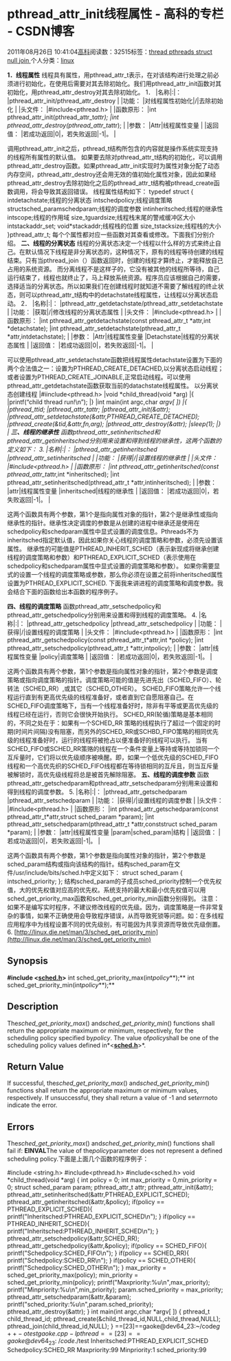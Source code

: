 
# pthread_attr_init线程属性 - 高科的专栏 - CSDN博客

2011年08月26日 10:41:04[高科](https://me.csdn.net/pbymw8iwm)阅读数：32515标签：[thread																](https://so.csdn.net/so/search/s.do?q=thread&t=blog)[pthreads																](https://so.csdn.net/so/search/s.do?q=pthreads&t=blog)[struct																](https://so.csdn.net/so/search/s.do?q=struct&t=blog)[null																](https://so.csdn.net/so/search/s.do?q=null&t=blog)[join																](https://so.csdn.net/so/search/s.do?q=join&t=blog)[
							](https://so.csdn.net/so/search/s.do?q=null&t=blog)[
																					](https://so.csdn.net/so/search/s.do?q=struct&t=blog)个人分类：[linux																](https://blog.csdn.net/pbymw8iwm/article/category/863753)
[
																								](https://so.csdn.net/so/search/s.do?q=struct&t=blog)
[
				](https://so.csdn.net/so/search/s.do?q=pthreads&t=blog)
[
			](https://so.csdn.net/so/search/s.do?q=pthreads&t=blog)
[
		](https://so.csdn.net/so/search/s.do?q=thread&t=blog)


**1．线程属性**
线程具有属性，用pthread_attr_t表示，在对该结构进行处理之前必须进行初始化，在使用后需要对其去除初始化。我们用pthread_attr_init函数对其初始化，用pthread_attr_destroy对其去除初始化。
1．
|名称|:|：
|pthread_attr_init/pthread_attr_destroy
|
|功能：
|对线程属性初始化|/|去除初始化
|
|头文件：
|\#include<pthread.h>
|
|函数原形：
|int pthread_attr_init(pthread_attr_t*attr);
|int pthread_attr_destroy(pthread_attr_t*attr);
|
|参数：
|Attr|线程属性变量
|
|返回值：
|若成功返回|0|，若失败返回|-1|。
|






调用pthread_attr_init之后，pthread_t结构所包含的内容就是操作系统实现支持的线程所有属性的默认值。
如果要去除对pthread_attr_t结构的初始化，可以调用pthread_attr_destroy函数。如果pthread_attr_init实现时为属性对象分配了动态内存空间，pthread_attr_destroy还会用无效的值初始化属性对象，因此如果经pthread_attr_destroy去除初始化之后的pthread_attr_t结构被pthread_create函数调用，将会导致其返回错误。
线程属性结构如下：
typedef struct
{
intdetachstate;线程的分离状态
intschedpolicy;线程调度策略
structsched_paramschedparam;线程的调度参数
intinheritsched;线程的继承性
intscope;线程的作用域
size_tguardsize;线程栈末尾的警戒缓冲区大小
intstackaddr_set;
void*stackaddr;线程栈的位置
size_tstacksize;线程栈的大小
}pthread_attr_t;
每个个属性都对应一些函数对其查看或修改。下面我们分别介绍。
**二、线程的分离状态**
线程的分离状态决定一个线程以什么样的方式来终止自己。在默认情况下线程是非分离状态的，这种情况下，原有的线程等待创建的线程结束。只有当pthread_join（）函数返回时，创建的线程才算终止，才能释放自己占用的系统资源。
而分离线程不是这样子的，它没有被其他的线程所等待，自己运行结束了，线程也就终止了，马上释放系统资源。程序员应该根据自己的需要，选择适当的分离状态。所以如果我们在创建线程时就知道不需要了解线程的终止状态，则可以pthread_attr_t结构中的detachstate线程属性，让线程以分离状态启动。
2．
|名称|:|：
|pthread_attr_getdetachstate/pthread_attr_setdetachstate
|
|功能：
|获取|/|修改线程的分离状态属性
|
|头文件：
|\#include<pthread.h>
|
|函数原形：
|int pthread_attr_getdetachstate(const pthread_attr_t *attr,int *detachstate);
|int pthread_attr_setdetachstate(pthread_attr_t *attr,intdetachstate);
|
|参数：
|Attr|线程属性变量
|Detachstate|线程的分离状态属性
|
|返回值：
|若成功返回|0|，若失败返回|-1|。
|







可以使用pthread_attr_setdetachstate函数把线程属性detachstate设置为下面的两个合法值之一：设置为PTHREAD_CREATE_DETACHED,以分离状态启动线程；或者设置为PTHREAD_CREATE_JOINABLE,正常启动线程。可以使用pthread_attr_getdetachstate函数获取当前的datachstate线程属性。
以分离状态创建线程
|\#iinclude<pthread.h>
|void *child_thread(void *arg)
|{
|printf(“child thread run!\n”);
|}
|int main(int argc,char *argv[ ])
|{
|pthread_ttid;
|pthread_attr_tattr;
|pthread_attr_init(&attr);
|pthread_attr_setdetachstate(&attr,PTHREAD_CREATE_DETACHED);
|pthread_create(&tid,&attr,fn,arg);
|pthread_attr_destroy(&attr);
|sleep(1);
|}
|
**三、线程的继承性**
函数pthread_attr_setinheritsched和pthread_attr_getinheritsched分别用来设置和得到线程的继承性，这两个函数的定义如下：
3.
|名称|:|：
|pthread_attr_getinheritsched
|pthread_attr_setinheritsched
|
|功能：
|获得|/|设置线程的继承性
|
|头文件：
|\#include<pthread.h>
|
|函数原形：
|int pthread_attr_getinheritsched(const pthread_attr_t*attr,int *inheritsched);
|int pthread_attr_setinheritsched(pthread_attr_t *attr,intinheritsched);
|
|参数：
|attr|线程属性变量
|inheritsched|线程的继承性
|
|返回值：
|若成功返回|0|，若失败返回|-1|。
|




这两个函数具有两个参数，第1个是指向属性对象的指针，第2个是继承性或指向继承性的指针。继承性决定调度的参数是从创建的进程中继承还是使用在schedpolicy和schedparam属性中显式设置的调度信息。Pthreads不为inheritsched指定默认值，因此如果你关心线程的调度策略和参数，必须先设置该属性。
继承性的可能值是PTHREAD_INHERIT_SCHED（表示新现成将继承创建线程的调度策略和参数）和PTHREAD_EXPLICIT_SCHED（表示使用在schedpolicy和schedparam属性中显式设置的调度策略和参数）。
如果你需要显式的设置一个线程的调度策略或参数，那么你必须在设置之前将inheritsched属性设置为PTHREAD_EXPLICIT_SCHED.
下面我来讲进程的调度策略和调度参数。我会结合下面的函数给出本函数的程序例子。

**四、线程的调度策略**
函数pthread_attr_setschedpolicy和pthread_attr_getschedpolicy分别用来设置和得到线程的调度策略。
4.
|名称|:|：
|pthread_attr_getschedpolicy
|pthread_attr_setschedpolicy
|
|功能：
|获得|/|设置线程的调度策略
|
|头文件：
|\#include<pthread.h>
|
|函数原形：
|int pthread_attr_getschedpolicy(const pthread_attr_t*attr,int *policy);
|int pthread_attr_setschedpolicy(pthread_attr_t *attr,intpolicy);
|
|参数：
|attr|线程属性变量
|policy|调度策略
|
|返回值：
|若成功返回|0|，若失败返回|-1|。
|




这两个函数具有两个参数，第1个参数是指向属性对象的指针，第2个参数是调度策略或指向调度策略的指针。调度策略可能的值是先进先出（SCHED_FIFO）、轮转法（SCHED_RR）,或其它（SCHED_OTHER）。
SCHED_FIFO策略允许一个线程运行直到有更高优先级的线程准备好，或者直到它自愿阻塞自己。在SCHED_FIFO调度策略下，当有一个线程准备好时，除非有平等或更高优先级的线程已经在运行，否则它会很快开始执行。
SCHED_RR(轮循)策略是基本相同的，不同之处在于：如果有一个SCHED_RR
策略的线程执行了超过一个固定的时期(时间片间隔)没有阻塞，而另外的SCHED_RR或SCHBD_FIPO策略的相同优先级的线程准备好时，运行的线程将被抢占以便准备好的线程可以执行。
当有SCHED_FIFO或SCHED_RR策赂的线程在一个条件变量上等持或等持加锁同一个互斥量时，它们将以优先级顺序被唤醒。即，如果一个低优先级的SCHED_FIFO线程和一个高优先织的SCHED_FIFO线程都在等待锁相同的互斥且，则当互斥量被解锁时，高优先级线程将总是被首先解除阻塞。
**五、线程的调度参数**
函数pthread_attr_getschedparam和pthread_attr_setschedparam分别用来设置和得到线程的调度参数。
5.
|名称|:|：
|pthread_attr_getschedparam
|pthread_attr_setschedparam
|
|功能：
|获得|/|设置线程的调度参数
|
|头文件：
|\#include<pthread.h>
|
|函数原形：
|int pthread_attr_getschedparam(const pthread_attr_t*attr,struct sched_param *param);
|int pthread_attr_setschedparam(pthread_attr_t *attr,conststruct sched_param *param);
|
|参数：
|attr|线程属性变量
|param|sched_param|结构
|
|返回值：
|若成功返回|0|，若失败返回|-1|。
|




这两个函数具有两个参数，第1个参数是指向属性对象的指针，第2个参数是sched_param结构或指向该结构的指针。结构sched_param在文件/usr/include/bits/sched.h中定义如下：
struct sched_param
{
intsched_priority;
};
结构sched_param的子成员sched_priority控制一个优先权值，大的优先权值对应高的优先权。系统支持的最大和最小优先权值可以用sched_get_priority_max函数和sched_get_priority_min函数分别得到。
注意：如果不是编写实时程序，不建议修改线程的优先级。因为，调度策略是一件非常复杂的事情，如果不正确使用会导致程序错误，从而导致死锁等问题。如：在多线程应用程序中为线程设置不同的优先级别，有可能因为共享资源而导致优先级倒置。
6.
[http://linux.die.net/man/3/sched_get_priority_min](http://linux.die.net/man/3/sched_get_priority_min)

## Synopsis

**\#include <****[sched.h](http://linux.die.net/include/sched.h)****>**
int sched_get_priority_max(int*policy***);**
int sched_get_priority_min(int*policy***);**

## Description
The*sched_get_priority_max*() and*sched_get_priority_min*() functions shall return the appropriate maximum or minimum, respectively, for the scheduling policy specified by*policy*.
The value of*policy*shall be one of the scheduling policy values defined in*<**[sched.h](http://linux.die.net/include/sched.h)**>*.
## Return Value
If successful, the*sched_get_priority_max*() and*sched_get_priority_min*() functions shall return the appropriate maximum or minimum values, respectively. If unsuccessful, they shall return
 a value of -1 and set*errno*to indicate the error.
## Errors
The*sched_get_priority_max*() and*sched_get_priority_min*() functions shall fail if:
**EINVAL**The value of the*policy*parameter does not represent a defined scheduling policy.下面是上面几个函数的程序例子：

\#include <string.h>
\#include<pthread.h>
\#include<sched.h>
void *child_thread(void *arg)
{
int policy = 0;
int max_priority = 0,min_priority = 0;
struct sched_param param;
pthread_attr_t attr;
pthread_attr_init(&attr);
pthread_attr_setinheritsched(&attr,PTHREAD_EXPLICIT_SCHED);
pthread_attr_getinheritsched(&attr,&policy);
if(policy == PTHREAD_EXPLICIT_SCHED){
printf("Inheritsched:PTHREAD_EXPLICIT_SCHED\n");
}
if(policy == PTHREAD_INHERIT_SCHED){
printf("Inheritsched:PTHREAD_INHERIT_SCHED\n");
}
pthread_attr_setschedpolicy(&attr,SCHED_RR);
pthread_attr_getschedpolicy(&attr,&policy);
if(policy == SCHED_FIFO){
printf("Schedpolicy:SCHED_FIFO\n");
}
if(policy == SCHED_RR){
printf("Schedpolicy:SCHED_RR\n");
}
if(policy == SCHED_OTHER){
printf("Schedpolicy:SCHED_OTHER\n");
}
max_priority = sched_get_priority_max(policy);
min_priority = sched_get_priority_min(policy);
printf("Maxpriority:%u\n",max_priority);
printf("Minpriority:%u\n",min_priority);
param.sched_priority = max_priority;
pthread_attr_setschedparam(&attr,&param);
printf("sched_priority:%u\n",param.sched_priority);
pthread_attr_destroy(&attr);
}
int main(int argc,char *argv[ ])
{
pthread_t child_thread_id;
pthread_create(&child_thread_id,NULL,child_thread,NULL);
pthread_join(child_thread_id,NULL);
}
==[23]==gaoke@dev64_23:~/code$g++ -o test gaoke.cpp -lpthread
==[23]==gaoke@dev64_23:~/code$./test
Inheritsched:PTHREAD_EXPLICIT_SCHED
Schedpolicy:SCHED_RR
Maxpriority:99
Minpriority:1
sched_priority:99







